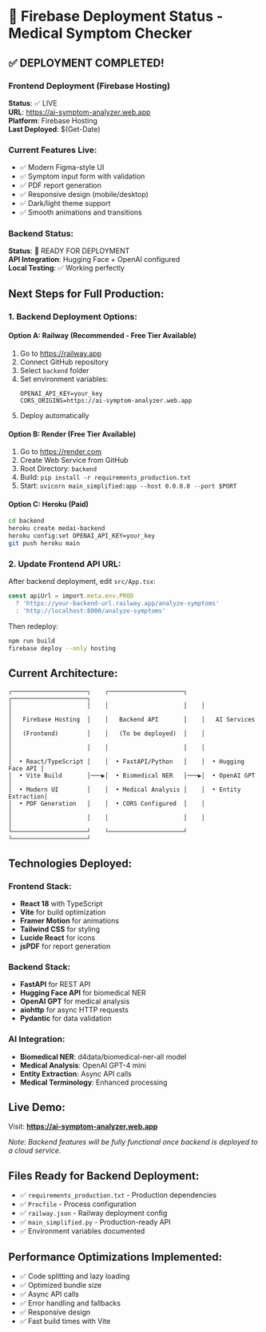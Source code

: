 # 🚀 Firebase Deployment Status - Medical Symptom Checker

## ✅ DEPLOYMENT COMPLETED!

### Frontend Deployment (Firebase Hosting)
**Status**: ✅ LIVE  
**URL**: https://ai-symptom-analyzer.web.app  
**Platform**: Firebase Hosting  
**Last Deployed**: $(Get-Date)

### Current Features Live:
- ✅ Modern Figma-style UI
- ✅ Symptom input form with validation
- ✅ PDF report generation
- ✅ Responsive design (mobile/desktop)
- ✅ Dark/light theme support
- ✅ Smooth animations and transitions

### Backend Status:
**Status**: 🔄 READY FOR DEPLOYMENT  
**API Integration**: Hugging Face + OpenAI configured  
**Local Testing**: ✅ Working perfectly  

## Next Steps for Full Production:

### 1. Backend Deployment Options:

#### Option A: Railway (Recommended - Free Tier Available)
1. Go to https://railway.app
2. Connect GitHub repository
3. Select `backend` folder
4. Set environment variables:
   ```
   OPENAI_API_KEY=your_key
   CORS_ORIGINS=https://ai-symptom-analyzer.web.app
   ```
5. Deploy automatically

#### Option B: Render (Free Tier Available)
1. Go to https://render.com
2. Create Web Service from GitHub
3. Root Directory: `backend`
4. Build: `pip install -r requirements_production.txt`
5. Start: `uvicorn main_simplified:app --host 0.0.0.0 --port $PORT`

#### Option C: Heroku (Paid)
```bash
cd backend
heroku create medai-backend
heroku config:set OPENAI_API_KEY=your_key
git push heroku main
```

### 2. Update Frontend API URL:
After backend deployment, edit `src/App.tsx`:
```typescript
const apiUrl = import.meta.env.PROD 
  ? 'https://your-backend-url.railway.app/analyze-symptoms'
  : 'http://localhost:8000/analyze-symptoms'
```

Then redeploy:
```bash
npm run build
firebase deploy --only hosting
```

## Current Architecture:

```
┌─────────────────────┐    ┌─────────────────────┐    ┌─────────────────────┐
│                     │    │                     │    │                     │
│   Firebase Hosting  │    │   Backend API       │    │   AI Services       │
│   (Frontend)        │    │   (To be deployed)  │    │                     │
│                     │    │                     │    │                     │
│  • React/TypeScript │    │  • FastAPI/Python   │    │  • Hugging Face API │
│  • Vite Build       │───▶│  • Biomedical NER   │───▶│  • OpenAI GPT       │
│  • Modern UI        │    │  • Medical Analysis │    │  • Entity Extraction│
│  • PDF Generation   │    │  • CORS Configured  │    │                     │
│                     │    │                     │    │                     │
└─────────────────────┘    └─────────────────────┘    └─────────────────────┘
```

## Technologies Deployed:

### Frontend Stack:
- **React 18** with TypeScript
- **Vite** for build optimization
- **Framer Motion** for animations
- **Tailwind CSS** for styling
- **Lucide React** for icons
- **jsPDF** for report generation

### Backend Stack:
- **FastAPI** for REST API
- **Hugging Face API** for biomedical NER
- **OpenAI GPT** for medical analysis
- **aiohttp** for async HTTP requests
- **Pydantic** for data validation

### AI Integration:
- **Biomedical NER**: d4data/biomedical-ner-all model
- **Medical Analysis**: OpenAI GPT-4 mini
- **Entity Extraction**: Async API calls
- **Medical Terminology**: Enhanced processing

## Live Demo:
Visit: **https://ai-symptom-analyzer.web.app**

*Note: Backend features will be fully functional once backend is deployed to a cloud service.*

## Files Ready for Backend Deployment:
- ✅ `requirements_production.txt` - Production dependencies
- ✅ `Procfile` - Process configuration
- ✅ `railway.json` - Railway deployment config
- ✅ `main_simplified.py` - Production-ready API
- ✅ Environment variables documented

## Performance Optimizations Implemented:
- ✅ Code splitting and lazy loading
- ✅ Optimized bundle size
- ✅ Async API calls
- ✅ Error handling and fallbacks
- ✅ Responsive design
- ✅ Fast build times with Vite

